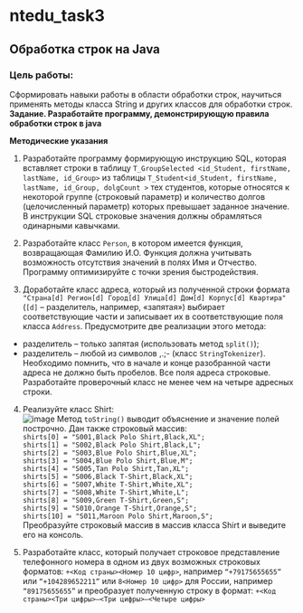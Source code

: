 # ntedu_task3
## Обработка строк на Java
### Цель работы:
Сформировать навыки работы в области обработки строк, научиться
применять методы класса String и других классов для обработки строк.  
**Задание. Разработайте программу, демонстрирующую правила
обработки строк в java**

**Методические указания**

1. Разработайте программу формирующую инструкцию SQL, которая
вставляет строки в таблицу `T_GroupSelected <id_Student,
firstName, lastName, id_Group>` из таблицы
`T_Student<id_Student, firstName, lastName, id_Group,
dolgCount >` тех студентов, которые относятся к некоторой группе
(строковый параметр) и количество долгов (целочисленный параметр)
которых превышает заданное значение.
В инструкции SQL строковые значения должны обрамляться
одинарными кавычками.

2. Разработайте класс `Person`, в котором имеется функция, возвращающая
Фамилию И.О. Функция должна учитывать возможность отсутствия
значений в полях Имя и Отчество. Программу оптимизируйте с точки
зрения быстродействия.

3. Доработайте класс адреса, который из полученной строки формата
`"Страна[d] Регион[d] Город[d] Улица[d] Дом[d] Корпус[d]
Квартира"` (`[d]` – разделитель, например, «запятая») выбирает
соответствующие части и записывает их в соответствующие поля класса
`Address`.
Предусмотрите две реализации этого метода:
- разделитель – только запятая (использовать метод `split()`);
- разделитель – любой из символов ,.;- (класс `StringTokenizer`).  
Необходимо помнить, что в начале и конце разобранной части адреса не
должно быть пробелов. Все поля адреса строковые.
Разработайте проверочный класс не менее чем на четыре адресных
строки.

4. Реализуйте класс Shirt:  
![image](https://user-images.githubusercontent.com/86832867/126050692-ac3b43ba-1f8f-48d6-9660-c3492724f401.png)
Метод `toString()` выводит объяснение и значение полей построчно.
Дан также строковый массив:  
 `shirts[0] = "S001,Black Polo Shirt,Black,XL";`  
 `shirts[1] = "S002,Black Polo Shirt,Black,L";`  
 `shirts[2] = "S003,Blue Polo Shirt,Blue,XL";`  
 `shirts[3] = "S004,Blue Polo Shirt,Blue,M";`  
 `shirts[4] = "S005,Tan Polo Shirt,Tan,XL";`  
 `shirts[5] = "S006,Black T-Shirt,Black,XL";`  
 `shirts[6] = "S007,White T-Shirt,White,XL";`  
 `shirts[7] = "S008,White T-Shirt,White,L";`  
 `shirts[8] = "S009,Green T-Shirt,Green,S";`  
 `shirts[9] = "S010,Orange T-Shirt,Orange,S";`  
 `shirts[10] = "S011,Maroon Polo Shirt,Maroon,S";`  
Преобразуйте строковый массив в массив класса Shirt и выведите его на
консоль.

5. Разработайте класс, который получает строковое представление
телефонного номера в одном из двух возможных строковых форматов:
`+<Код страны><Номер 10 цифр>`, например `“+79175655655”` или
`“+104289652211”`
или
`8<Номер 10 цифр>` для России, например `“89175655655”`
и преобразует полученную строку в формат:
`+<Код страны><Три цифры>–<Три цифры>–<Четыре цифры>`
